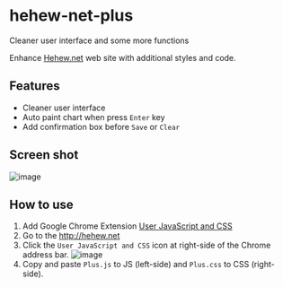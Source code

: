 # hehew-net-plus
Cleaner user interface and some more functions

Enhance [Hehew.net](http://hehew.net) web site with additional styles and code.

## Features
* Cleaner user interface
* Auto paint chart when press `Enter` key
* Add confirmation box before `Save` or `Clear`

## Screen shot
![image](https://user-images.githubusercontent.com/344784/49922812-5f51e000-fee4-11e8-96e8-fca702177c80.png)

## How to use
1. Add Google Chrome Extension [User JavaScript and CSS](https://chrome.google.com/webstore/detail/user-javascript-and-css/nbhcbdghjpllgmfilhnhkllmkecfmpld)
2. Go to the http://hehew.net
3. Click the `User JavaScript and CSS` icon at right-side of the Chrome address bar.
![image](https://user-images.githubusercontent.com/344784/49923113-151d2e80-fee5-11e8-9317-b1bdb3b9906c.png)
4. Copy and paste `Plus.js` to JS (left-side) and `Plus.css` to CSS (right-side).

